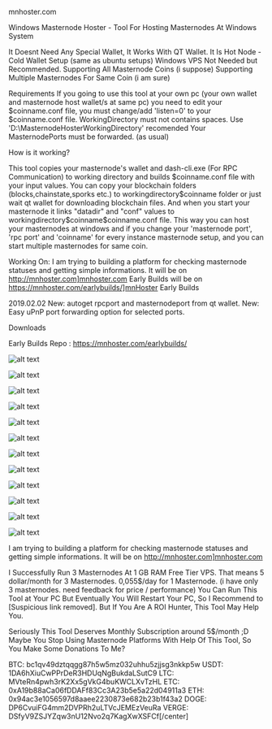 mnhoster.com

Windows Masternode Hoster - Tool For Hosting Masternodes At Windows System

It Doesnt Need Any Special Wallet, It Works With QT Wallet.
It Is Hot Node - Cold Wallet Setup (same as ubuntu setups)
Windows VPS Not Needed but Recommended.
Supporting All Masternode Coins (i suppose)
Supporting Multiple Masternodes For Same Coin (i am sure)


Requirements
If you going to use this tool at your own pc (your own wallet and masternode host wallet/s at same pc) you need to edit your $coinname.conf file, you must change/add 'listen=0' to your $coinname.conf file.
WorkingDirectory must not contains spaces. Use 'D:\MasternodeHosterWorkingDirectory' recomended
Your MasternodePorts must be forwarded. (as usual)


How is it working?

This tool copies your masternode's wallet and dash-cli.exe (For RPC Communication) to working directory and builds $coinname.conf file with your input values.
You can copy your blockchain folders (blocks,chainstate,sporks etc.) to workingdirectory\$coinname folder or just wait qt wallet for downloading blockchain files.
And when you start your masternode it links "datadir" and "conf" values to workingdirectory\$coinname\$coinname.conf file. 
This way you can host your masternodes at windows and if you change your 'masternode port', 'rpc port' and 'coinname' for every instance masternode setup, and you can start multiple masternodes for same coin.

Working On:
I am trying to building a platform for checking masternode statuses and getting simple informations. It will be on http://mnhoster.com]mnhoster.com
Early Builds will be on https://mnhoster.com/earlybuilds/]mnHoster Early Builds

2019.02.02
New: autoget rpcport and masternodeport from qt wallet.
New: Easy uPnP port forwarding option for selected ports.

Downloads

Early Builds Repo : https://mnhoster.com/earlybuilds/ 


![alt text](https://raw.githubusercontent.com/mnhoster/Windows-Masternode-Hoster/master/1.JPG)

![alt text](https://raw.githubusercontent.com/mnhoster/Windows-Masternode-Hoster/master/2.JPG)

![alt text](https://raw.githubusercontent.com/mnhoster/Windows-Masternode-Hoster/master/2a.JPG)

![alt text](https://raw.githubusercontent.com/mnhoster/Windows-Masternode-Hoster/master/2b.JPG)

![alt text](https://raw.githubusercontent.com/mnhoster/Windows-Masternode-Hoster/master/3.JPG)

![alt text](https://raw.githubusercontent.com/mnhoster/Windows-Masternode-Hoster/master/4.JPG)

![alt text](https://raw.githubusercontent.com/mnhoster/Windows-Masternode-Hoster/master/5.JPG)

![alt text](https://raw.githubusercontent.com/mnhoster/Windows-Masternode-Hoster/master/6.JPG)

![alt text](https://raw.githubusercontent.com/mnhoster/Windows-Masternode-Hoster/master/7.JPG)

![alt text](https://raw.githubusercontent.com/mnhoster/Windows-Masternode-Hoster/master/8.JPG)

![alt text](https://raw.githubusercontent.com/mnhoster/Windows-Masternode-Hoster/master/9.JPG)

![alt text](https://raw.githubusercontent.com/mnhoster/Windows-Masternode-Hoster/master/10.JPG)

I am trying to building a platform for checking masternode statuses and getting simple informations. It will be on http://mnhoster.com]mnhoster.com

I Successfully Run 3 Masternodes At 1 GB RAM Free Tier VPS. That means 5 dollar/month for 3 Masternodes. 0,055$/day for 1 Masternode. (i have only 3 masternodes. need feedback for price / performance)
You Can Run This Tool at Your PC But Eventually You Will Restart Your PC, So I Recommend to [Suspicious link removed]. But If You Are A ROI Hunter, This Tool May Help You.

Seriously This Tool Deserves Monthly Subscription around 5$/month ;D Maybe You Stop Using Masternode Platforms With Help Of This Tool, So You Make Some Donations To Me?

BTC: bc1qv49dztqqgg87h5w5mz032uhhu5zjjsg3nkkp5w
USDT: 1DA6hXiuCwPPrDeR3HDUqNgBukdaLSutC9
LTC: MVteRn4pwh3rK2Xx5gVkG4buKWCLXvTzHL
ETC: 0xA19b88aCa06fDDAFf83Cc3A23b5e5a22d04911a3
ETH: 0x94ac3e1056597d8aaee2230873e682b23b1f43a2
DOGE: DP6CvuiFG4mm2DVPRh2uLTVcJEMEzVeuRa
VERGE: DSfyV9ZSJYZqw3nU12Nvo2q7KagXwXSFCf[/center]
